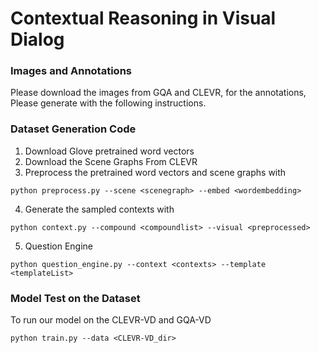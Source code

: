 # Contextual Reasoning in Visual Dialog


### Images and Annotations
Please download the images from GQA and CLEVR, for the annotations, Please generate with the following instructions.
### Dataset Generation Code
1. Download Glove pretrained word vectors
2. Download the Scene Graphs From CLEVR
3. Preprocess the pretrained word vectors and scene graphs with 
```
python preprocess.py --scene <scenegraph> --embed <wordembedding>
```
4. Generate the sampled contexts with 
```
python context.py --compound <compoundlist> --visual <preprocessed>
```
5. Question Engine
```
python question_engine.py --context <contexts> --template <templateList>
```

### Model Test on the Dataset
To run our model on the CLEVR-VD and GQA-VD
```
python train.py --data <CLEVR-VD_dir>
```
